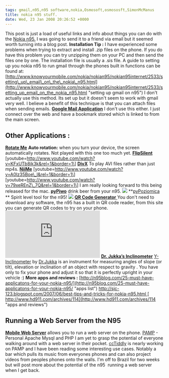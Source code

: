 ```yaml
---
tags: gmail,n95,n95 software,nokia,Osmosoft,osmososft,SimonMcManus
title: nokia n95 stuff.
date: Wed, 23 Jan 2008 20:26:52 +0000
---
```

This post is just a load of useful links and info about things you can do with the [Nokia n95.](http://europe.nokia.com/A4323278) I was going to send it to a friend via email but it seemed worth turning into a blog post. **Installation Tip :** I have experienced some problems when trying to extract and install .zip files on the phone. If you do have this problem you can try unzipping them on your PC and then send the files one by one. The installation file is usually a .sis file. A guide to setting up you nokia n95 to run gmail through the phones built in functions can be found at: [http://www.knowyourmobile.com/nokia/nokian95/nokian95internet/2533/setting\_up\_email\_on\_the\_nokia\_n95.html](http://www.knowyourmobile.com/nokia/nokian95/nokian95internet/2533/setting_up_email_on_the_nokia_n95.html "setting up gmail on n95") I don't actually use this method. Its set up but it doesn't seem to work with gmail very well. I believe a benefit of this technique is that you can attach files when sending emails. [**Google Mail Application**](http://www.google.com/mobile/mail/index.html "Google Mail Application") I don't use this either. I just connect over the web and have a bookmark stored which is linked to from the main screen.

Other Applications :
--------------------

[**Rotate Me**](http://www.bysamir.fr/rotateme "Rotate Me") **Auto rotation:** when you turn your device, the screen automatically rotates. Not played with this one too much yet. [**FlipSilent**](http://symbianblog.com/index.php/flipsilent/ "Flip Silent") \[youtube=http://www.youtube.com/watch?v=KFxUTb8ik3k&rel=1&border=1\] [](http://mobile.divx.com/login "DivX Mobile")[**DivX**](http://mobile.divx.com/login "DivX Mobile") To play AVI files rather than just mp4s. [**NiiMe**](http://www.niime.com/ "NiiMe") \[youtube=http://www.youtube.com/watch?v=A0lz35Boe\_I&rel=1&border=1\] \[youtube=http://www.youtube.com/watch?v=79xeREnZ\_7Q&rel=1&border=1\] I am really looking forward to this being released for the mac. **[pyPiwo](http://www.symbian-freak.com/news/008/01/nokia_n95_magic_py_piwo.htm "drink beer")** drink beer from your n95. ![](http://www.symbian-freak.com/images/news/08/01/beer01.jpg) **[pyPoziomica](http://www.symbian-freak.com/news/007/12/pypoziomica_freeware_level_tool.htm "pyPoziomica Spirit Level tool") ** Spirit level tool for the n95! ![](http://www.symbian-freak.com/images/news/07/12/pypoziomica00.jpg) [](http://qrcode.kaywa.com/) [**QR Code Generator** ](http://qrcode.kaywa.com/) You don't need to download any software, the n95 has a built in QR code reader, from this site you can generate QR codes to try on your phone. ![](http://qrcode.kaywa.com/img.php?s=8&d=http%3A%2F%2Fsimonmcmanus.com) [**Dr. Jukka’s Inclinometer**](http://mosh.nokia.com/content/3E1BD59369462687E040050AEE043609) [Y-Inclinometer](http://mosh.nokia.com/content/3E1BD59369462687E040050AEE043609) by [Dr.Jukka](http://drjukka.com/) is an instrument for measuring angles of slope (or tilt), elevation or inclination of an object with respect to gravity . You have only to fix your phone and adjust it so that it is perfectly upright in your vehicle :)  **More apps and reviews :** [http://n95blog.com/25-must-have-applicatons-for-your-nokia-n95/](http://n95blog.com/25-must-have-applicatons-for-your-nokia-n95/ "apps list") [http://sjc-123.blogspot.com/2007/06/best-tips-and-tricks-for-nokia-n95.html ](http://sjc-123.blogspot.com/2007/06/best-tips-and-tricks-for-nokia-n95.html "tips and tricks for n95") [ http://www.hd911.com/archives/114](http://www.hd911.com/archives/114 "apps and reviews")

Running a Web Server from the N95
---------------------------------

[**Mobile Web Server**](http://mymobilesite.net/download/ "My Mobile Site") allows you to run a web server on the phone. [PAMP](http://wiki.opensource.nokia.com/projects/PAMP "PAMP") - Personal Apache Mysql and PHP I am yet to grasp the potential of everyone walking around with a web server in their pocket. [ccTiddly](http://www.tiddlywiki.org/wiki/CcTiddly "ccTiddly") is nearly working on PAMP and I have been reading some interesting use cases. Notably a bar which pulls its music from everyones phones and can also project videos from peoples phones onto the walls. I'm off to Brazil for two weeks but will post more about the potential of the n95  running a web server when I get back.

